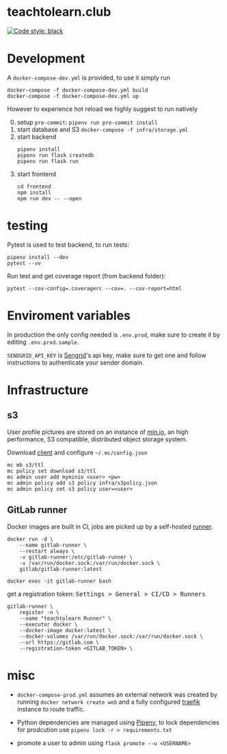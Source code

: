 # teachtolearn.club

[![Code style: black](https://img.shields.io/badge/code%20style-black-000000.svg)](https://github.com/psf/black)

# Development

A `docker-compose-dev.yml` is provided, to use it simply run

```
docker-compose -f docker-compose-dev.yml build
docker-compose -f docker-compose-dev.yml up
```

However to experience hot reload we highly suggest to run natively

0. setup `pre-commit`: `pipenv run pre-commit install`
1. start database and S3 `docker-compose -f infra/storage.yml`
2. start backend
   ```cd backend
   pipenv install
   pipenv run flask createdb
   pipenv run flask run
   ```
3. start frontend
   ```
   cd frontend
   npm install
   npm run dev -- --open
   ```

# testing

Pytest is used to test backend, to run tests:

```
pipenv install --dev
pytest --vv
```

Run test and get coverage report (from backend folder):
```
pytest --cov-config=.coveragerc --cov=. --cov-report=html
```

# Enviroment variables

In production the only config needed is `.env.prod`, make sure to create it by editing `.env.prod.sample`.

`SENDGRID_API_KEY` is [Sengrid](https://sendgrid.com)'s api key, make sure to get one and follow instructions to authenticate your sender domain.

# Infrastructure

## s3

User profile pictures are stored on an instance of [min.io](https://min.io/), an high performance, S3 compatible, distributed object storage system.

Download [client](https://docs.min.io/docs/minio-client-complete-guide.html) and configure `~/.mc/config.json`

```
mc mb s3/ttl
mc policy set download s3/ttl
mc admin user add myminio <user> <pw>
mc admin policy add s3 policy infra/s3policy.json
mc admin policy set s3 policy user=<user>
```

## GitLab runner

Docker images are built in CI, jobs are picked up by a self-hosted [runner](https://docs.gitlab.com/runner/).

```
docker run -d \
    --name gitlab-runner \
    --restart always \
    -v gitlab-runner:/etc/gitlab-runner \
    -v /var/run/docker.sock:/var/run/docker.sock \
    gitlab/gitlab-runner:latest
```

`docker exec -it gitlab-runner bash`

get a registration token: <kbd>Settings > General > CI/CD > Runners</kbd>

```
gitlab-runner \
    register -n \
    --name "teachtolearn Runner" \
    --executor docker \
    --docker-image docker:latest \
    --docker-volumes /var/run/docker.sock:/var/run/docker.sock \
    --url https://gitlab.com \
    --registration-token <GITLAB_TOKEN> \
```

# misc

- `docker-compose-prod.yml` assumes an external network was created by running `docker network create web` and a fully configured [traefik](https://traefik.com) instance to route traffic.

- Python dependencies are managed using [Pipenv](https://pipenv.pypa.io/en/latest/), to lock dependencies for prodcution use `pipenv lock -r > requirements.txt`

- promote a user to admin using `flask promote --u <USERNAME>`
